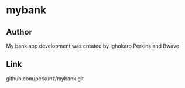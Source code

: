 # mybank

## Author
My bank app development was created by Ighokaro Perkins and Bwave

## Link

github.com/perkunz/mybank.git
